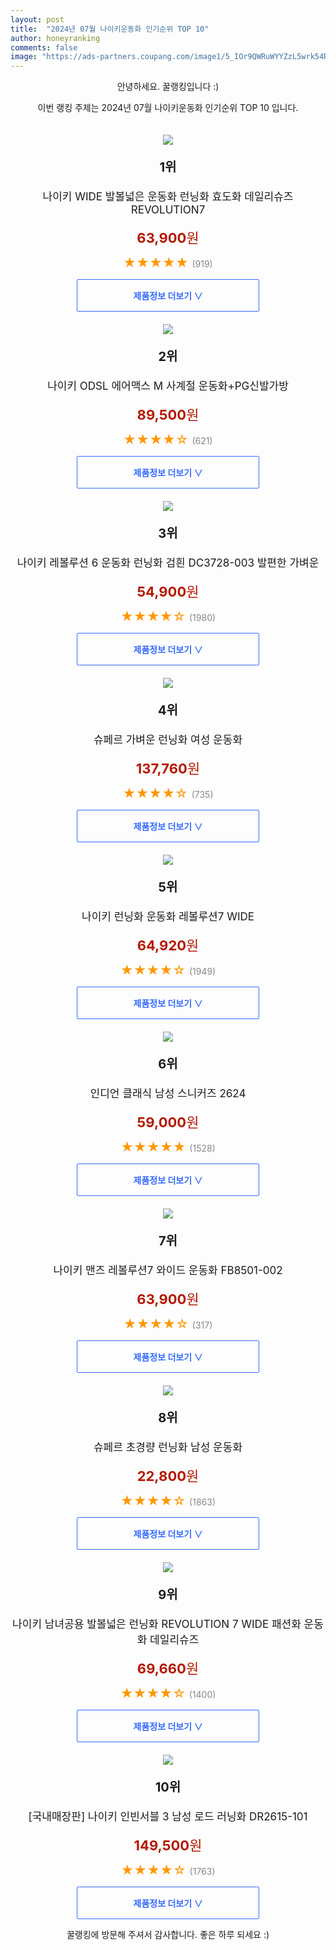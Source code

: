 ```yaml
---
layout: post
title:  "2024년 07월 나이키운동화 인기순위 TOP 10"
author: honeyranking
comments: false
image: "https://ads-partners.coupang.com/image1/5_IOr9QWRuWYYZzL5wrk54R7QIUVXTXnleHPrrjU2MeOrowMvYt8Cz6e1S9CH_xdNs1v5VmaRUZYS3ncgfWgtIVK8kxZE7YIMlz-fH9NUi-kcZDdXtfQ0T-Lc_-V01BiU4wtqq6zq3cDuMcQtY_fkhYEwJYzpxGYY9OWVu8-vHJsXpMZUhKkfwg3zgUo7lLmwQpF--R8ebO2W510mALw8zuIT7UrxWtdE-jQyA6RjpjDJ5cTKVydq3_hOPKbCotxGbNI7lj-IhinEky95wL-7YcDHq7vjGfVAPCITNfZXb1ZVXDaXo1OJgyi"
---
```

<p style="text-align: center;">안녕하세요. 꿀랭킹입니다 :)</p>
<p style="text-align: center;">이번 랭킹 주제는 2024년 07월 나이키운동화 인기순위 TOP 10 입니다.</p><center><img src="https://ads-partners.coupang.com/image1/5_IOr9QWRuWYYZzL5wrk54R7QIUVXTXnleHPrrjU2MeOrowMvYt8Cz6e1S9CH_xdNs1v5VmaRUZYS3ncgfWgtIVK8kxZE7YIMlz-fH9NUi-kcZDdXtfQ0T-Lc_-V01BiU4wtqq6zq3cDuMcQtY_fkhYEwJYzpxGYY9OWVu8-vHJsXpMZUhKkfwg3zgUo7lLmwQpF--R8ebO2W510mALw8zuIT7UrxWtdE-jQyA6RjpjDJ5cTKVydq3_hOPKbCotxGbNI7lj-IhinEky95wL-7YcDHq7vjGfVAPCITNfZXb1ZVXDaXo1OJgyi" style="margin-top:20px" /></center><p style="text-align: center; font-size: 20px"><b>1위</b></p><p style="text-align: center; font-size: 17px">나이키 WIDE 발볼넓은 운동화 런닝화 효도화 데일리슈즈 REVOLUTION7</p><p style="text-align: center;"><span style="color: #b61800; font-size: 22px;"><b>63,900</b>원</span></p><p style="text-align: center;"><span style="color: #ff9600; font-size: 20px;">★★★★★ </span><span style="color: #878787;">(919)</span></p><center><a href="https://link.coupang.com/re/AFFSDP?lptag=AF3899140&subid=honeyrank&pageKey=7686886419&itemId=20545316375&vendorItemId=87621764643&traceid=V0-153-2362108d2c88b48a&requestid=20240801050000380319754250&token=31850C%7CMIXED"><div style="font-size: 14px; display: inline-block; padding: 15px 90px; color: #346aff; border-radius: 2px; border: 1px solid #346aff; cursor: pointer;"><b>제품정보 더보기 &or;</b></div></a></center><center><img src="https://ads-partners.coupang.com/image1/h9Qc605QKIu1UxOph6ut0ydMrNkaXfyyDhgdqtMeaF2k84RGfddBopE-gIGkE7IkFtMkw-WV7hOWKo1XAGyqwMmBLEeK7cUnCL5vz0Yn6xZKAAQqhDWRKhcMYqUIe85GpsaZoviJJEZ434RQJ3LEQDyO8oJjA_opcc6QVl_iADX1FtrAzHW0LDh_LFNRqHV-5SwWvgbA5_hUqTNIZxv00k61aiZZ3lK6MW7bd-yVVbZL3EFq9IpwkGiAx1dUdFO4LsEdyiSyvshpLOKjRpULgfON1VmyMhy-oBLFaKnct9043mAEldjVCzSF3w==" style="margin-top:20px" /></center><p style="text-align: center; font-size: 20px"><b>2위</b></p><p style="text-align: center; font-size: 17px">나이키 ODSL 에어맥스 M 사계절 운동화+PG신발가방</p><p style="text-align: center;"><span style="color: #b61800; font-size: 22px;"><b>89,500</b>원</span></p><p style="text-align: center;"><span style="color: #ff9600; font-size: 20px;">★★★★☆ </span><span style="color: #878787;">(621)</span></p><center><a href="https://link.coupang.com/re/AFFSDP?lptag=AF3899140&subid=honeyrank&pageKey=7371026124&itemId=19013906394&vendorItemId=86138502513&traceid=V0-153-6eecfd7dd915e80e&requestid=20240801050000380319754250&token=31850C%7CMIXED"><div style="font-size: 14px; display: inline-block; padding: 15px 90px; color: #346aff; border-radius: 2px; border: 1px solid #346aff; cursor: pointer;"><b>제품정보 더보기 &or;</b></div></a></center><center><img src="https://ads-partners.coupang.com/image1/nY7ZvDTZAU3OIwscndbG1HUrsgGl4y2pmILav6PsJHTIs7VUyTcB_nhaufwYi_UNojxKPTUVUVuQu31CFCe-tKEQfSbFMOiA1-5k6cXZ9aWZdhOUeMp_GADE92GYLhjXI_l1G7AYz0RjscNVKRrounlsZUHuUO1DQItZBTSZXcD3k2hK6Pavra7t9i9TWxeCjcts6nrjRMoQuujyAHPeqALDyxDg4463gU9a2vZ9hOVCtUgsdW4_eJgjmL2bN83ZZfjTIgmFeoMGUs6DkebBN3NGqDDFIneWlcRqwCX7qABV8J50b7OY7l0=" style="margin-top:20px" /></center><p style="text-align: center; font-size: 20px"><b>3위</b></p><p style="text-align: center; font-size: 17px">나이키 레볼루션 6 운동화 런닝화 검흰 DC3728-003 발편한 가벼운</p><p style="text-align: center;"><span style="color: #b61800; font-size: 22px;"><b>54,900</b>원</span></p><p style="text-align: center;"><span style="color: #ff9600; font-size: 20px;">★★★★☆ </span><span style="color: #878787;">(1980)</span></p><center><a href="https://link.coupang.com/re/AFFSDP?lptag=AF3899140&subid=honeyrank&pageKey=6272949644&itemId=16167181915&vendorItemId=90442934983&traceid=V0-153-ed1ece3a1d143aff&requestid=20240801050000380319754250&token=31850C%7CMIXED"><div style="font-size: 14px; display: inline-block; padding: 15px 90px; color: #346aff; border-radius: 2px; border: 1px solid #346aff; cursor: pointer;"><b>제품정보 더보기 &or;</b></div></a></center><center><img src="https://ads-partners.coupang.com/image1/jV7a8F3WSTptBacVjb4WRSTE8C89GtPCaCi6XClZqbnWFE-YrX4gbJMceTKVgiUSCAiuuwnFqoUBujCvzl2IslPsOKtvshPcQ2j5mZ-i53e9OiYgJPp9SYW4qUe1SYA3yVgwXxOGYtb9c28FnYNmF1EMVlOF4Uj__81TLrQsPc5AGa0LnyFPcMEGc3hUHs5_pQ0GRFueh4OoXShB5VgZQ5EoXPQ4g9m9woqfSHcTZjxMt9IfeGK6OLIioVYBmmIy9i0GCOcug7ux1I_CE5zM9-dJLt_0kvW4JBagjMJ1d0gl2wOMXu8ZdOuVfPQEVg==" style="margin-top:20px" /></center><p style="text-align: center; font-size: 20px"><b>4위</b></p><p style="text-align: center; font-size: 17px">슈페르 가벼운 런닝화 여성 운동화</p><p style="text-align: center;"><span style="color: #b61800; font-size: 22px;"><b>137,760</b>원</span></p><p style="text-align: center;"><span style="color: #ff9600; font-size: 20px;">★★★★☆ </span><span style="color: #878787;">(735)</span></p><center><a href="https://link.coupang.com/re/AFFSDP?lptag=AF3899140&subid=honeyrank&pageKey=7944769247&itemId=21900614340&vendorItemId=88948644313&traceid=V0-153-fe2e32418c05a597&clickBeacon=77f5ba70-4f77-11ef-860d-b5934b17674c%7E3&requestid=20240801050000380319754250&token=31850C%7CMIXED"><div style="font-size: 14px; display: inline-block; padding: 15px 90px; color: #346aff; border-radius: 2px; border: 1px solid #346aff; cursor: pointer;"><b>제품정보 더보기 &or;</b></div></a></center><center><img src="https://ads-partners.coupang.com/image1/Aazc69y480NgP0R-Af8j-UUCpDXI5NJD951nt9N2SMRxMl2LcDnDkFVBLAkti80LU5SSbP2UraGF-IosNjziuUXAwvMsNZUIlUvLp9KftrqnTGHqGlPjHc9SVkgW3CipHMrtMfyhjKGnH1T4LHbqcwAdqlApG6UJ7jeY1yCib7-goFe9MutSyXDsO8mN1cG2QwadtoqOzlw9B26vFbtpbALuFJg3t9cTMPbnQ5-kkKMLYZ6vvPiIg9iEeX5Jlcztp7kT6BiWD3tiKnEaE-G-ouOxVTcuvf21s59vez859ICjmJWNU22PksQ=" style="margin-top:20px" /></center><p style="text-align: center; font-size: 20px"><b>5위</b></p><p style="text-align: center; font-size: 17px">나이키 런닝화 운동화 레볼루션7 WIDE</p><p style="text-align: center;"><span style="color: #b61800; font-size: 22px;"><b>64,920</b>원</span></p><p style="text-align: center;"><span style="color: #ff9600; font-size: 20px;">★★★★☆ </span><span style="color: #878787;">(1949)</span></p><center><a href="https://link.coupang.com/re/AFFSDP?lptag=AF3899140&subid=honeyrank&pageKey=7708701007&itemId=20658162349&vendorItemId=90722497009&traceid=V0-153-e98fe0a2076f0c42&requestid=20240801050000380319754250&token=31850C%7CMIXED"><div style="font-size: 14px; display: inline-block; padding: 15px 90px; color: #346aff; border-radius: 2px; border: 1px solid #346aff; cursor: pointer;"><b>제품정보 더보기 &or;</b></div></a></center><center><img src="https://ads-partners.coupang.com/image1/YtVQ4FdOOtZ4cQ62Yh9ADbeJBUQf-1iaXDbyEUfNxBHC1nUw9ticD0Sgs7y1FDLOm_fBi0tjy8Ha0Dj0iWdTtyJOLHm9TEAU7Qkz-ChaNGj5vRgt16_OLYbnOYarhXleby4SU0x1b9ednPNus-K71CTEnn8_Kl14L0OLyvqqSdY9tm2l5aqgHTf_WbLFlY-89YtQwIFtdPNOWs-k-5WABoQ_7VT8EBbJ9kKQH0f7qiJqXY-zUxbWkat8NEn91HA7HwDLvw8l_OATFfVJrPhtCRWV-59PXvuA1LYcvu-c1LJ4oHj80pv_Elfi2BLx6dI=" style="margin-top:20px" /></center><p style="text-align: center; font-size: 20px"><b>6위</b></p><p style="text-align: center; font-size: 17px">인디언 클래식 남성 스니커즈 2624</p><p style="text-align: center;"><span style="color: #b61800; font-size: 22px;"><b>59,000</b>원</span></p><p style="text-align: center;"><span style="color: #ff9600; font-size: 20px;">★★★★★ </span><span style="color: #878787;">(1528)</span></p><center><a href="https://link.coupang.com/re/AFFSDP?lptag=AF3899140&subid=honeyrank&pageKey=6729197957&itemId=15674120201&vendorItemId=83302735767&traceid=V0-153-2d23eb626ee86494&clickBeacon=77f5ba70-4f77-11ef-897a-0f63bf4a54ac%7E3&requestid=20240801050000380319754250&token=31850C%7CMIXED"><div style="font-size: 14px; display: inline-block; padding: 15px 90px; color: #346aff; border-radius: 2px; border: 1px solid #346aff; cursor: pointer;"><b>제품정보 더보기 &or;</b></div></a></center><center><img src="https://ads-partners.coupang.com/image1/T7pEmlth7UAvfIxlTxVx5Tmm_7s6_ylnG95xvsNiPDaXO6ws4kdsKGVWPn8WkuaMyN8dZcOsxKf-fhXO_iPjTVP2bZziFyQofhV3_ew93D0uDR8EOMZCe_GViaWehLR39Datr4rLO8E66XrUyKhOi0IBjOpy7Cj0ww1EU6_V2aXXXS7lGEX1X6cxgv0V0gY-pJWm2995bG-OK4Igc7S_tI8TfTuZNFJRAoS7RYTJ4CqmKlYpppjAJLG_6qY9XJ8jI9floNTqBn8K-V_Y_wvVTL0zwDmINto0An1hKseth_4YzGpQ5Xwa8TQPJg==" style="margin-top:20px" /></center><p style="text-align: center; font-size: 20px"><b>7위</b></p><p style="text-align: center; font-size: 17px">나이키 맨즈 레볼루션7 와이드 운동화 FB8501-002</p><p style="text-align: center;"><span style="color: #b61800; font-size: 22px;"><b>63,900</b>원</span></p><p style="text-align: center;"><span style="color: #ff9600; font-size: 20px;">★★★★☆ </span><span style="color: #878787;">(317)</span></p><center><a href="https://link.coupang.com/re/AFFSDP?lptag=AF3899140&subid=honeyrank&pageKey=7719335447&itemId=20712648372&vendorItemId=87868479804&traceid=V0-153-3e37cfb5fb3fd777&requestid=20240801050000380319754250&token=31850C%7CMIXED"><div style="font-size: 14px; display: inline-block; padding: 15px 90px; color: #346aff; border-radius: 2px; border: 1px solid #346aff; cursor: pointer;"><b>제품정보 더보기 &or;</b></div></a></center><center><img src="https://ads-partners.coupang.com/image1/eRNNfhDuLHoKKHmTeR_8p2wfQ-caDcWkdUNhsmomQIGVd-NuzvmiEKW8TV8k3abG0fHjUn_3LEkjxoq3JX4XcHyNVf9e3UZKXt06mgX_WGOjD2oB-M-1Z_WGxWyvO6bXeTlpD2yn1m5VNHDpSjf3ZYYFQz6aWj9yAQc6MP5kYabvO3HgWJnq7OjLnIu47sVvS0N30u4PhxEEs4WR4WrCFZltR974Uoqj8aS2yt9yvLTseufp0t3yNSouguKnvFLlL-mrqFc_wkcexXrwLn3t96luFrtpmIXxJF1I9S59I3rMFCj_yJCsuuJoHhCpgTc=" style="margin-top:20px" /></center><p style="text-align: center; font-size: 20px"><b>8위</b></p><p style="text-align: center; font-size: 17px">슈페르 초경량 런닝화 남성 운동화</p><p style="text-align: center;"><span style="color: #b61800; font-size: 22px;"><b>22,800</b>원</span></p><p style="text-align: center;"><span style="color: #ff9600; font-size: 20px;">★★★★☆ </span><span style="color: #878787;">(1863)</span></p><center><a href="https://link.coupang.com/re/AFFSDP?lptag=AF3899140&subid=honeyrank&pageKey=7932336959&itemId=21821993239&vendorItemId=88870447668&traceid=V0-153-7c5fb7077d4e12f7&clickBeacon=77f5ba70-4f77-11ef-ad41-7178b0227b1f%7E3&requestid=20240801050000380319754250&token=31850C%7CMIXED"><div style="font-size: 14px; display: inline-block; padding: 15px 90px; color: #346aff; border-radius: 2px; border: 1px solid #346aff; cursor: pointer;"><b>제품정보 더보기 &or;</b></div></a></center><center><img src="https://ads-partners.coupang.com/image1/dmPEZm-DRoz99KzldjogxrYH_sm_4nsoLih1pgEAV6MsMUcJphmfZnd2nMtu5i0lSoxgyXo5X0xmdDjBu0x0zfGuR0PJ6Wz-fWXxBxMc6Wx3qX-8LKk_HeaGt-BYQ5CKPoNJuXU17nqtWhD2B6cvz6VbWN7qI6K51la-a12vWFmriCic1av-NLrcvZCSMwai5S8LKjyTi0RGgPAp5vGCl1p_g3eHCDQ56oAKxXlz5MTLOtL_9wQGg4xPjgFYClPMmg2GLca9m9tQikV9zT9zF1ejGTO4s1p9jP-dzLe39J1yuOcIRC8q5ize" style="margin-top:20px" /></center><p style="text-align: center; font-size: 20px"><b>9위</b></p><p style="text-align: center; font-size: 17px">나이키 남녀공용 발볼넓은 런닝화 REVOLUTION 7 WIDE 패션화 운동화 데일리슈즈</p><p style="text-align: center;"><span style="color: #b61800; font-size: 22px;"><b>69,660</b>원</span></p><p style="text-align: center;"><span style="color: #ff9600; font-size: 20px;">★★★★☆ </span><span style="color: #878787;">(1400)</span></p><center><a href="https://link.coupang.com/re/AFFSDP?lptag=AF3899140&subid=honeyrank&pageKey=7670286558&itemId=20459455288&vendorItemId=87539302633&traceid=V0-153-dce4f1c8cfe409a9&requestid=20240801050000380319754250&token=31850C%7CMIXED"><div style="font-size: 14px; display: inline-block; padding: 15px 90px; color: #346aff; border-radius: 2px; border: 1px solid #346aff; cursor: pointer;"><b>제품정보 더보기 &or;</b></div></a></center><center><img src="https://ads-partners.coupang.com/image1/R5TaeUOE77B1cK4DR_FvP4rl4yEx2O89h6T9HR8wkjclDqwqytPe2mr1YaI-WjrwqbLplibs6Zr0d9fJ6P3BGalowQ8iUH5UkQlaLAatU3z-ZUfJIXT43XhqXkdaMFszyBrdBDpl4eWl-BsR9KwgYdCLlNzeUSR1vJWC--50lXt6B903teNhNvqwMH3GZ5arfIQIw0DL6BnH7heFG2msXXw86fQ57jUXgP5j4XQGPiAtnewo2HRu7iKFNBF8qWwXSh63RVPNMmtIKs1wGcC9-MB-YJ8KOC37L_C0I7zLHHuKMJBGZ-CaeZ0UKO_ZiJI=" style="margin-top:20px" /></center><p style="text-align: center; font-size: 20px"><b>10위</b></p><p style="text-align: center; font-size: 17px">[국내매장판] 나이키 인빈서블 3 남성 로드 러닝화 DR2615-101</p><p style="text-align: center;"><span style="color: #b61800; font-size: 22px;"><b>149,500</b>원</span></p><p style="text-align: center;"><span style="color: #ff9600; font-size: 20px;">★★★★☆ </span><span style="color: #878787;">(1763)</span></p><center><a href="https://link.coupang.com/re/AFFSDP?lptag=AF3899140&subid=honeyrank&pageKey=7237205870&itemId=23038009356&vendorItemId=90574116850&traceid=V0-153-18eb837df9773797&clickBeacon=77f5e180-4f77-11ef-9597-f287857ff672%7E3&requestid=20240801050000380319754250&token=31850C%7CMIXED"><div style="font-size: 14px; display: inline-block; padding: 15px 90px; color: #346aff; border-radius: 2px; border: 1px solid #346aff; cursor: pointer;"><b>제품정보 더보기 &or;</b></div></a></center><p style="text-align: center;">꿀랭킹에 방문해 주셔서 감사합니다. 좋은 하루 되세요 :)</p>